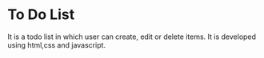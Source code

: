 # To Do List
It is a todo list in which user can create, edit or delete items. It is developed using html,css and javascript.